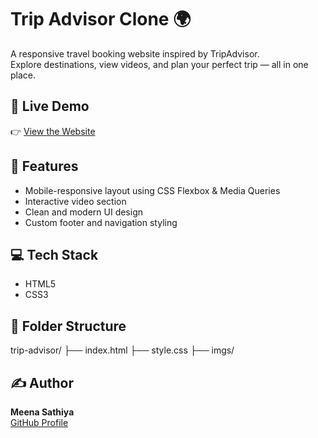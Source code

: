 # Trip Advisor Clone 🌍

A responsive travel booking website inspired by TripAdvisor.  
Explore destinations, view videos, and plan your perfect trip — all in one place.

## 🚀 Live Demo
👉 [View the Website](https://meena-sathiya.github.io/trip-advisor/)

## 📁 Features
- Mobile-responsive layout using CSS Flexbox & Media Queries
- Interactive video section
- Clean and modern UI design
- Custom footer and navigation styling

## 💻 Tech Stack
- HTML5
- CSS3


## 📂 Folder Structure
trip-advisor/
├── index.html
├── style.css
├── imgs/



## ✍️ Author
**Meena Sathiya**  
[GitHub Profile](https://github.com/Meena-Sathiya)

